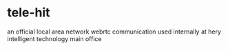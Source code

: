 # tele-hit
an official local area network webrtc communication used internally at hery intelligent technology main office
